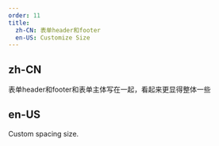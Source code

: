 ```yaml
---
order: 11
title:
  zh-CN: 表单header和footer
  en-US: Customize Size
---
```


## zh-CN

表单header和footer和表单主体写在一起，看起来更显得整体一些

## en-US

Custom spacing size.
